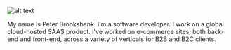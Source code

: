 ![alt text](/assets/img/wandering_mind_0mkm.svg "sitting in thought")


My name is Peter Brooksbank. I'm a software developer. I work on a global cloud-hosted SAAS product. I've worked on e-commerce sites, both back-end and front-end, across a variety of verticals for B2B and B2C clients.